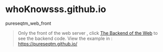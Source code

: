 # whoKnowsss.github.io
pureseqtm_web_front





> Only the front of the web server , click [The Backend of the Web](https://github.com/PureseqTM/pureseqtm_backend) to see the backend code.
>  View  the example  in : https://pureseqtm.github.io/
